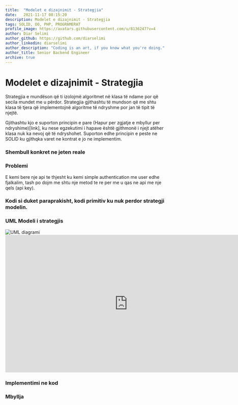 ```yaml
---
title:  "Modelet e dizajnimit - Strategjia"
date:   2021-11-17 08:15:20
description: Modelet e dizajnimit - Strategjia
tags: SOLID, OO, PHP, PROGRAMERAT
profile_image: https://avatars.githubusercontent.com/u/8136247?v=4
author: Diar Selimi
author_github: https://github.com/diarselimi
author_linkedin: diarselimi
author_description: "Coding is an art, if you know what you're doing."
author_title: Senior Backend Engineer
archive: true
---
```


# Modelet e dizajnimit - Strategjia
Strategjia e mundëson që ti izolojmë algoritmet në klasa të ndame por që secila mundet me u përdor.
Strategjia gjithashtu të mundson që me shtu klasa të tjera që implementojnë algoritme të ndryshme por jan të tipit të njejtë.

Gjithashtu kjo e suporton principin e pare  (Hapur per zgjatje e mbyllur per ndryshime)[link], ku nese egzekutimi i hapave është gjithmonë i njejt atëher klasa nuk ka nevoj që të ndryshohet.
Suporton edhe principin e peste ne SOLID ku gjithqka varet ne kontrat e jo ne implementim.

### Shembull konkret ne jeten reale
<script src="https://gist.github.com/Diarselimi/bfd539de510e269233dee8cdf5987403.js"></script>


### Problemi
E kemi bere nje api te thjesht ku kemi simple authentication me user edhe fjalkalim, tash po dojm me shtu nje metod te re per me u qas ne api me nje qels (api key).


### Kodi si duket paraprakisht, kodi primitiv ku nuk perdor strategji modelin.
<script src="https://gist.github.com/Diarselimi/bfd539de510e269233dee8cdf5987403.js"></script>

### UML Modeli i strategjis
<img src="http//www.plantuml.com/plantuml/png/VO_1Je0m38RlVOhAIKts0fp06-7YAmmeMQKRkdKUDBwx44S2CU7u__txzM-Jr4RDNk117Nd2JnwY3GgZs9Im5wQWZC11ASvs9AowQRTcNjXp1KVYsHWyJ-0ii4O-vEhourF1lzWlNl0RUjAC0pdIaYjhMv-SAEBa2EStAuiLzc2CWIkknc5T1NuAjdtdUsZxsk472QKxrlM3BVXNzv-zduE6mfIz_080" alt="UML diagrami" />
<iframe width="768" height="432" src="https://miro.com/app/live-embed/o9J_lmlGRFs=/?moveToViewport=-128,416,529,326" frameBorder="0" scrolling="no" allowFullScreen></iframe>

### Implementimi ne kod


### Mbyllja



